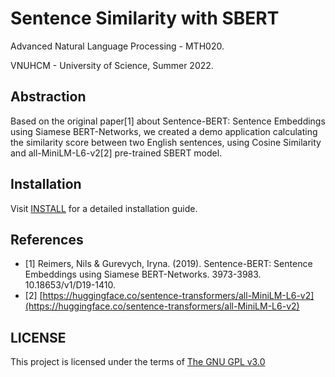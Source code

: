 # Sentence Similarity with SBERT
Advanced Natural Language Processing - MTH020.

VNUHCM - University of Science, Summer 2022.

## Abstraction
Based on the original paper[1] about Sentence-BERT: Sentence Embeddings using Siamese BERT-Networks, we created a demo application calculating the similarity score between two English sentences, using Cosine Similarity and all-MiniLM-L6-v2[2] pre-trained SBERT model.

## Installation
Visit [INSTALL](INSTALL.md) for a detailed installation guide.

## References
- [1] Reimers, Nils & Gurevych, Iryna. (2019). Sentence-BERT: Sentence Embeddings using Siamese BERT-Networks. 3973-3983. 10.18653/v1/D19-1410. 
- [2] [https://huggingface.co/sentence-transformers/all-MiniLM-L6-v2](https://huggingface.co/sentence-transformers/all-MiniLM-L6-v2)

## LICENSE
This project is licensed under the terms of [The GNU GPL v3.0](LICENSE)